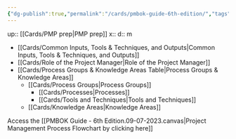 ```yaml
---
{"dg-publish":true,"permalink":"/cards/pmbok-guide-6th-edition/","tags":["gardenEntry"]}
---
```


up:: [[Cards/PMP prep\|PMP prep]] 
x:: 
d:: m

- [[Cards/Common Inputs, Tools & Techniques, and Outputs\|Common Inputs, Tools & Techniques, and Outputs]]
- [[Cards/Role of the Project Manager\|Role of the Project Manager]]
- [[Cards/Process Groups & Knowledge Areas Table\|Process Groups & Knowledge Areas]] 
	- [[Cards/Process Groups\|Process Groups]] 
		- [[Cards/Processes\|Processes]] 
		- [[Cards/Tools and Techniques\|Tools and Techniques]] 
	- [[Cards/Knowledge Areas\|Knowledge Areas]] 


Access the [[PMBOK Guide - 6th Edition.09-07-2023.canvas|Project Management Process Flowchart by clicking here]]